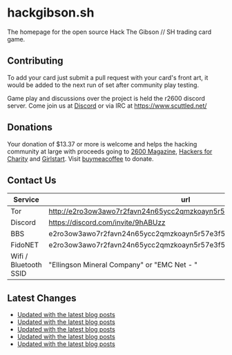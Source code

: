 # hackgibson.sh
The homepage for the open source Hack The Gibson // SH trading card game.


## Contributing

To add your card just submit a pull request with your card's front art, it would be added to the next run of set after community play testing.

Game play and discussions over the project is held the r2600 discord server. Come join us at [Discord](https://discord.com/invite/9hABUzz) or via IRC at https://www.scuttled.net/


## Donations

Your donation of $13.37 or more is welcome and helps the hacking community at large with proceeds going to [2600 Magazine](https://2600.com/), [Hackers for Charity](https://hackersforcharity.org) and [Girlstart](https://girlstart.org).  Visit [buymeacoffee](https://www.buymeacoffee.com/hackgibson.sh) to donate.


## Contact Us

Service | url
-|-
Tor | http://e2ro3ow3awo7r2favn24n65ycc2qmzkoayn5r57e3f56nvjwdcgg32ad.onion
Discord | https://discord.com/invite/9hABUzz
BBS | e2ro3ow3awo7r2favn24n65ycc2qmzkoayn5r57e3f56nvjwdcgg32ad.onion:23
FidoNET | e2ro3ow3awo7r2favn24n65ycc2qmzkoayn5r57e3f56nvjwdcgg32ad.onion:24554
Wifi / Bluetooth SSID | "Ellingson Mineral Company" or "EMC Net - <fidonet address>"

## Latest Changes
<!-- BLOG-POST-LIST:START -->
- [Updated with the latest blog posts](https://github.com/DFW2600/hackgibson.sh/commit/7484e0a5f07c91d4dbc6bfba68bc6395cdc54c45)
- [Updated with the latest blog posts](https://github.com/DFW2600/hackgibson.sh/commit/ac7eed9997f32e7894c259d17095d8c5f3df2416)
- [Updated with the latest blog posts](https://github.com/DFW2600/hackgibson.sh/commit/c0e0855b0c430f94f3e79c5c8be090c1e6aead2f)
- [Updated with the latest blog posts](https://github.com/DFW2600/hackgibson.sh/commit/e5c122d6672940eb58857b90b3cde66c957c7514)
- [Updated with the latest blog posts](https://github.com/DFW2600/hackgibson.sh/commit/ca3de68c73df16073826abc0d24a31bb86ab8dd7)
<!-- BLOG-POST-LIST:END -->
